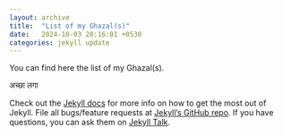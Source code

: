 ```yaml
---
layout: archive
title:  "List of my Ghazal(s)"
date:   2024-10-03 20:16:01 +0530
categories: jekyll update
---
```

You can find here the list of my Ghazal(s). 


अच्छा लगा 

Check out the [Jekyll docs][jekyll-docs] for more info on how to get the most out of Jekyll. File all bugs/feature requests at [Jekyll’s GitHub repo][jekyll-gh]. If you have questions, you can ask them on [Jekyll Talk][jekyll-talk].

[jekyll-docs]: https://jekyllrb.com/docs/home
[jekyll-gh]:   https://github.com/jekyll/jekyll
[jekyll-talk]: https://talk.jekyllrb.com/
